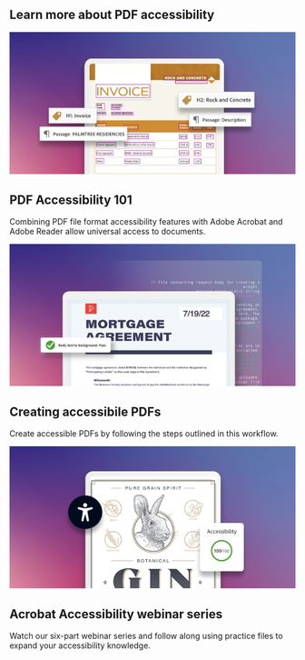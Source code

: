 <TitleBlock slots="heading" theme="light" className="titleBlock-align-left accessibility-title"/>

## Learn more about PDF accessibility

<ResourceCard slots="link, image, heading, text" width="25%" theme='light' className="useCaseCard-doc-gen" />

[](https://www.adobe.com/accessibility/pdf/pdf-accessibility-overview.html)

![EMPTY_ALT](../../images/8_PDF_Accessibility_101_Image.jpg)

## PDF Accessibility 101
Combining PDF file format accessibility features with Adobe Acrobat and Adobe Reader allow universal access to documents.

<ResourceCard slots="link, image, heading, text" width="25%" theme='light' className="useCaseCard-doc-gen" />

[](https://helpx.adobe.com/acrobat/using/creating-accessible-pdfs.html)

![EMPTY_ALT](../../images/8_Creating_accessible_PDFs_Image.jpg)

## Creating accessibile PDFs
Create accessible PDFs by following the steps outlined in this workflow.

<ResourceCard slots="link, image, heading, text" width="25%" theme='light' className="useCaseCard-doc-gen" />

[](https://experienceleague.adobe.com/docs/document-cloud-learn/acrobat-learning/advanced-tasks/accessibility-series/accessibility-series.html?)

![EMPTY_ALT](../../images/8_Acrobat_Accessibility_Webinar_Series.jpg)

## Acrobat Accessibility webinar series
Watch our six-part webinar series and follow along using practice files to expand your accessibility knowledge.